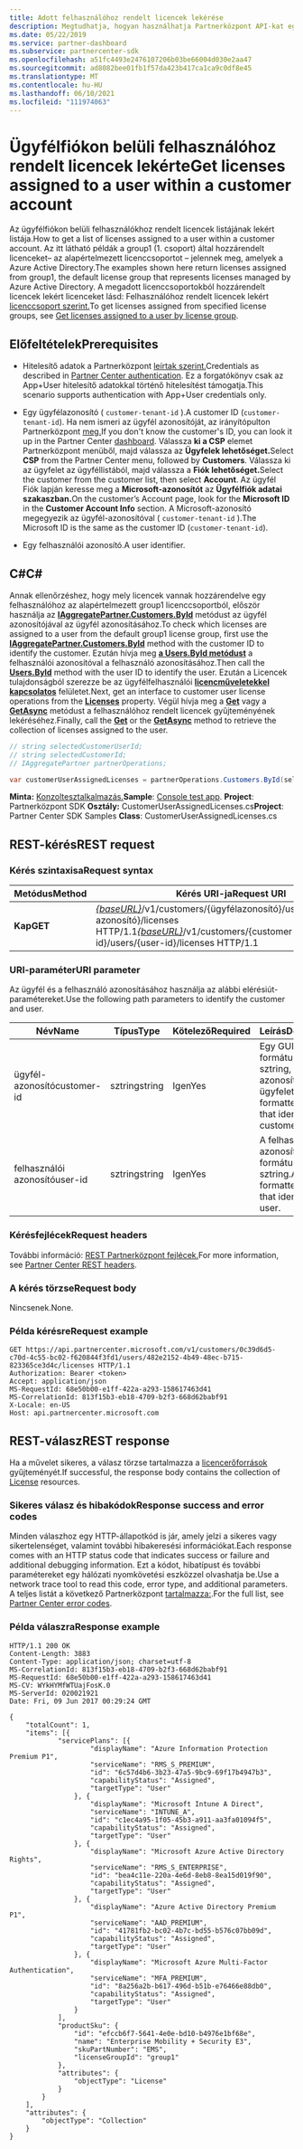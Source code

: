 ```yaml
---
title: Adott felhasználóhoz rendelt licencek lekérése
description: Megtudhatja, hogyan használhatja Partnerközpont API-kat egy ügyfélfiókon belüli felhasználóhoz rendelt licencek listájának lekért listára.
ms.date: 05/22/2019
ms.service: partner-dashboard
ms.subservice: partnercenter-sdk
ms.openlocfilehash: a51fc4493e2476107206b03be66004d030e2aa47
ms.sourcegitcommit: ad8082bee01fb1f57da423b417ca1ca9c0df8e45
ms.translationtype: MT
ms.contentlocale: hu-HU
ms.lasthandoff: 06/10/2021
ms.locfileid: "111974063"
---
```

# <a name="get-licenses-assigned-to-a-user-within-a-customer-account"></a><span data-ttu-id="3163b-103">Ügyfélfiókon belüli felhasználóhoz rendelt licencek lekérte</span><span class="sxs-lookup"><span data-stu-id="3163b-103">Get licenses assigned to a user within a customer account</span></span>

<span data-ttu-id="3163b-104">Az ügyfélfiókon belüli felhasználókhoz rendelt licencek listájának lekért listája.</span><span class="sxs-lookup"><span data-stu-id="3163b-104">How to get a list of licenses assigned to a user within a customer account.</span></span> <span data-ttu-id="3163b-105">Az itt látható példák a group1 (1. csoport) által hozzárendelt licenceket– az alapértelmezett licenccsoportot – jelennek meg, amelyek a Azure Active Directory.</span><span class="sxs-lookup"><span data-stu-id="3163b-105">The examples shown here return licenses assigned from group1, the default license group that represents licenses managed by Azure Active Directory.</span></span> <span data-ttu-id="3163b-106">A megadott licenccsoportokból hozzárendelt licencek lekért licenceket lásd: Felhasználóhoz rendelt licencek lekért [licenccsoport szerint.](get-licenses-assigned-to-a-user-by-license-group.md)</span><span class="sxs-lookup"><span data-stu-id="3163b-106">To get licenses assigned from specified license groups, see [Get licenses assigned to a user by license group](get-licenses-assigned-to-a-user-by-license-group.md).</span></span>

## <a name="prerequisites"></a><span data-ttu-id="3163b-107">Előfeltételek</span><span class="sxs-lookup"><span data-stu-id="3163b-107">Prerequisites</span></span>

- <span data-ttu-id="3163b-108">Hitelesítő adatok a Partnerközpont [leírtak szerint.](partner-center-authentication.md)</span><span class="sxs-lookup"><span data-stu-id="3163b-108">Credentials as described in [Partner Center authentication](partner-center-authentication.md).</span></span> <span data-ttu-id="3163b-109">Ez a forgatókönyv csak az App+User hitelesítő adatokkal történő hitelesítést támogatja.</span><span class="sxs-lookup"><span data-stu-id="3163b-109">This scenario supports authentication with App+User credentials only.</span></span>

- <span data-ttu-id="3163b-110">Egy ügyfélazonosító ( `customer-tenant-id` ).</span><span class="sxs-lookup"><span data-stu-id="3163b-110">A customer ID (`customer-tenant-id`).</span></span> <span data-ttu-id="3163b-111">Ha nem ismeri az ügyfél azonosítóját, az irányítópulton Partnerközpont [meg.](https://partner.microsoft.com/dashboard)</span><span class="sxs-lookup"><span data-stu-id="3163b-111">If you don't know the customer's ID, you can look it up in the Partner Center [dashboard](https://partner.microsoft.com/dashboard).</span></span> <span data-ttu-id="3163b-112">Válassza **ki a CSP** elemet Partnerközpont menüből, majd válassza az **Ügyfelek lehetőséget.**</span><span class="sxs-lookup"><span data-stu-id="3163b-112">Select **CSP** from the Partner Center menu, followed by **Customers**.</span></span> <span data-ttu-id="3163b-113">Válassza ki az ügyfelet az ügyféllistából, majd válassza a **Fiók lehetőséget.**</span><span class="sxs-lookup"><span data-stu-id="3163b-113">Select the customer from the customer list, then select **Account**.</span></span> <span data-ttu-id="3163b-114">Az ügyfél Fiók lapján keresse meg a **Microsoft-azonosítót** az **Ügyfélfiók adatai szakaszban.**</span><span class="sxs-lookup"><span data-stu-id="3163b-114">On the customer’s Account page, look for the **Microsoft ID** in the **Customer Account Info** section.</span></span> <span data-ttu-id="3163b-115">A Microsoft-azonosító megegyezik az ügyfél-azonosítóval ( `customer-tenant-id` ).</span><span class="sxs-lookup"><span data-stu-id="3163b-115">The Microsoft ID is the same as the customer ID  (`customer-tenant-id`).</span></span>

- <span data-ttu-id="3163b-116">Egy felhasználói azonosító.</span><span class="sxs-lookup"><span data-stu-id="3163b-116">A user identifier.</span></span>

## <a name="c"></a><span data-ttu-id="3163b-117">C\#</span><span class="sxs-lookup"><span data-stu-id="3163b-117">C\#</span></span>

<span data-ttu-id="3163b-118">Annak ellenőrzéshez, hogy mely licencek vannak hozzárendelve egy felhasználóhoz az alapértelmezett group1 licenccsoportból, először használja az [**IAggregatePartner.Customers.ById**](/dotnet/api/microsoft.store.partnercenter.customers.icustomercollection.byid) metódust az ügyfél azonosítójával az ügyfél azonosításához.</span><span class="sxs-lookup"><span data-stu-id="3163b-118">To check which licenses are assigned to a user from the default group1 license group, first use the [**IAggregatePartner.Customers.ById**](/dotnet/api/microsoft.store.partnercenter.customers.icustomercollection.byid) method with the customer ID to identify the customer.</span></span> <span data-ttu-id="3163b-119">Ezután hívja meg [**a Users.ById metódust**](/dotnet/api/microsoft.store.partnercenter.customerusers.icustomerusercollection.byid) a felhasználói azonosítóval a felhasználó azonosításához.</span><span class="sxs-lookup"><span data-stu-id="3163b-119">Then call the [**Users.ById**](/dotnet/api/microsoft.store.partnercenter.customerusers.icustomerusercollection.byid) method with the user ID to identify the user.</span></span> <span data-ttu-id="3163b-120">Ezután a Licencek tulajdonságból szerezze be az ügyfélfelhasználói [**licencműveletekkel kapcsolatos**](/dotnet/api/microsoft.store.partnercenter.customerusers.icustomeruser.licenses) felületet.</span><span class="sxs-lookup"><span data-stu-id="3163b-120">Next, get an interface to customer user license operations from the [**Licenses**](/dotnet/api/microsoft.store.partnercenter.customerusers.icustomeruser.licenses) property.</span></span> <span data-ttu-id="3163b-121">Végül hívja meg a [**Get**](/dotnet/api/microsoft.store.partnercenter.customerusers.icustomeruserlicensecollection.get) vagy a [**GetAsync**](/dotnet/api/microsoft.store.partnercenter.customerusers.icustomeruserlicensecollection.getasync) metódust a felhasználóhoz rendelt licencek gyűjteményének lekéréséhez.</span><span class="sxs-lookup"><span data-stu-id="3163b-121">Finally, call the [**Get**](/dotnet/api/microsoft.store.partnercenter.customerusers.icustomeruserlicensecollection.get) or the [**GetAsync**](/dotnet/api/microsoft.store.partnercenter.customerusers.icustomeruserlicensecollection.getasync) method to retrieve the collection of licenses assigned to the user.</span></span>

``` csharp
// string selectedCustomerUserId;
// string selectedCustomerId;
// IAggregatePartner partnerOperations;

var customerUserAssignedLicenses = partnerOperations.Customers.ById(selectedCustomerId).Users.ById(selectedCustomerUserId).Licenses.Get();
```

<span data-ttu-id="3163b-122">**Minta:** [Konzoltesztalkalmazás.](console-test-app.md)</span><span class="sxs-lookup"><span data-stu-id="3163b-122">**Sample**: [Console test app](console-test-app.md).</span></span> <span data-ttu-id="3163b-123">**Project**: Partnerközpont SDK **Osztály:** CustomerUserAssignedLicenses.cs</span><span class="sxs-lookup"><span data-stu-id="3163b-123">**Project**: Partner Center SDK Samples **Class**: CustomerUserAssignedLicenses.cs</span></span>

## <a name="rest-request"></a><span data-ttu-id="3163b-124">REST-kérés</span><span class="sxs-lookup"><span data-stu-id="3163b-124">REST request</span></span>

### <a name="request-syntax"></a><span data-ttu-id="3163b-125">Kérés szintaxisa</span><span class="sxs-lookup"><span data-stu-id="3163b-125">Request syntax</span></span>

| <span data-ttu-id="3163b-126">Metódus</span><span class="sxs-lookup"><span data-stu-id="3163b-126">Method</span></span>  | <span data-ttu-id="3163b-127">Kérés URI-ja</span><span class="sxs-lookup"><span data-stu-id="3163b-127">Request URI</span></span>                                                                                              |
|---------|----------------------------------------------------------------------------------------------------------|
| <span data-ttu-id="3163b-128">**Kap**</span><span class="sxs-lookup"><span data-stu-id="3163b-128">**GET**</span></span> | <span data-ttu-id="3163b-129">[*{baseURL}*](partner-center-rest-urls.md)/v1/customers/{ügyfélazonosító}/users/{felhasználói azonosító}/licenses HTTP/1.1</span><span class="sxs-lookup"><span data-stu-id="3163b-129">[*{baseURL}*](partner-center-rest-urls.md)/v1/customers/{customer-id}/users/{user-id}/licenses HTTP/1.1</span></span> |

### <a name="uri-parameter"></a><span data-ttu-id="3163b-130">URI-paraméter</span><span class="sxs-lookup"><span data-stu-id="3163b-130">URI parameter</span></span>

<span data-ttu-id="3163b-131">Az ügyfél és a felhasználó azonosításához használja az alábbi elérésiút-paramétereket.</span><span class="sxs-lookup"><span data-stu-id="3163b-131">Use the following path parameters to identify the customer and user.</span></span>

| <span data-ttu-id="3163b-132">Név</span><span class="sxs-lookup"><span data-stu-id="3163b-132">Name</span></span>        | <span data-ttu-id="3163b-133">Típus</span><span class="sxs-lookup"><span data-stu-id="3163b-133">Type</span></span>   | <span data-ttu-id="3163b-134">Kötelező</span><span class="sxs-lookup"><span data-stu-id="3163b-134">Required</span></span> | <span data-ttu-id="3163b-135">Leírás</span><span class="sxs-lookup"><span data-stu-id="3163b-135">Description</span></span>                                           |
|-------------|--------|----------|-------------------------------------------------------|
| <span data-ttu-id="3163b-136">ügyfél-azonosító</span><span class="sxs-lookup"><span data-stu-id="3163b-136">customer-id</span></span> | <span data-ttu-id="3163b-137">sztring</span><span class="sxs-lookup"><span data-stu-id="3163b-137">string</span></span> | <span data-ttu-id="3163b-138">Igen</span><span class="sxs-lookup"><span data-stu-id="3163b-138">Yes</span></span>      | <span data-ttu-id="3163b-139">Egy GUID formátumú sztring, amely azonosítja az ügyfelet.</span><span class="sxs-lookup"><span data-stu-id="3163b-139">A GUID formatted string that identifies the customer.</span></span> |
| <span data-ttu-id="3163b-140">felhasználói azonosító</span><span class="sxs-lookup"><span data-stu-id="3163b-140">user-id</span></span>     | <span data-ttu-id="3163b-141">sztring</span><span class="sxs-lookup"><span data-stu-id="3163b-141">string</span></span> | <span data-ttu-id="3163b-142">Igen</span><span class="sxs-lookup"><span data-stu-id="3163b-142">Yes</span></span>      | <span data-ttu-id="3163b-143">A felhasználót azonosító GUID formátumú sztring.</span><span class="sxs-lookup"><span data-stu-id="3163b-143">A GUID formatted string that identifies the user.</span></span>     |

### <a name="request-headers"></a><span data-ttu-id="3163b-144">Kérésfejlécek</span><span class="sxs-lookup"><span data-stu-id="3163b-144">Request headers</span></span>

<span data-ttu-id="3163b-145">További információ: [REST Partnerközpont fejlécek.](headers.md)</span><span class="sxs-lookup"><span data-stu-id="3163b-145">For more information, see [Partner Center REST headers](headers.md).</span></span>

### <a name="request-body"></a><span data-ttu-id="3163b-146">A kérés törzse</span><span class="sxs-lookup"><span data-stu-id="3163b-146">Request body</span></span>

<span data-ttu-id="3163b-147">Nincsenek.</span><span class="sxs-lookup"><span data-stu-id="3163b-147">None.</span></span>

### <a name="request-example"></a><span data-ttu-id="3163b-148">Példa kérésre</span><span class="sxs-lookup"><span data-stu-id="3163b-148">Request example</span></span>

```http
GET https://api.partnercenter.microsoft.com/v1/customers/0c39d6d5-c70d-4c55-bc02-f620844f3fd1/users/482e2152-4b49-48ec-b715-823365ce3d4c/licenses HTTP/1.1
Authorization: Bearer <token>
Accept: application/json
MS-RequestId: 68e50b00-e1ff-422a-a293-158617463d41
MS-CorrelationId: 813f15b3-eb18-4709-b2f3-668d62babf91
X-Locale: en-US
Host: api.partnercenter.microsoft.com
```

## <a name="rest-response"></a><span data-ttu-id="3163b-149">REST-válasz</span><span class="sxs-lookup"><span data-stu-id="3163b-149">REST response</span></span>

<span data-ttu-id="3163b-150">Ha a művelet sikeres, a válasz törzse tartalmazza a [licencerőforrások](license-resources.md#license) gyűjteményét.</span><span class="sxs-lookup"><span data-stu-id="3163b-150">If successful, the response body contains the collection of [License](license-resources.md#license) resources.</span></span>

### <a name="response-success-and-error-codes"></a><span data-ttu-id="3163b-151">Sikeres válasz és hibakódok</span><span class="sxs-lookup"><span data-stu-id="3163b-151">Response success and error codes</span></span>

<span data-ttu-id="3163b-152">Minden válaszhoz egy HTTP-állapotkód is jár, amely jelzi a sikeres vagy sikertelenséget, valamint további hibakeresési információkat.</span><span class="sxs-lookup"><span data-stu-id="3163b-152">Each response comes with an HTTP status code that indicates success or failure and additional debugging information.</span></span> <span data-ttu-id="3163b-153">Ezt a kódot, hibatípust és további paramétereket egy hálózati nyomkövetési eszközzel olvashatja be.</span><span class="sxs-lookup"><span data-stu-id="3163b-153">Use a network trace tool to read this code, error type, and additional parameters.</span></span> <span data-ttu-id="3163b-154">A teljes listát a következő Partnerközpont [tartalmazza:](error-codes.md).</span><span class="sxs-lookup"><span data-stu-id="3163b-154">For the full list, see [Partner Center error codes](error-codes.md).</span></span>

### <a name="response-example"></a><span data-ttu-id="3163b-155">Példa válaszra</span><span class="sxs-lookup"><span data-stu-id="3163b-155">Response example</span></span>

```http
HTTP/1.1 200 OK
Content-Length: 3883
Content-Type: application/json; charset=utf-8
MS-CorrelationId: 813f15b3-eb18-4709-b2f3-668d62babf91
MS-RequestId: 68e50b00-e1ff-422a-a293-158617463d41
MS-CV: WYkHYMfWTUajFosK.0
MS-ServerId: 020021921
Date: Fri, 09 Jun 2017 00:29:24 GMT

{
    "totalCount": 1,
    "items": [{
            "servicePlans": [{
                    "displayName": "Azure Information Protection Premium P1",
                    "serviceName": "RMS_S_PREMIUM",
                    "id": "6c57d4b6-3b23-47a5-9bc9-69f17b4947b3",
                    "capabilityStatus": "Assigned",
                    "targetType": "User"
                }, {
                    "displayName": "Microsoft Intune A Direct",
                    "serviceName": "INTUNE_A",
                    "id": "c1ec4a95-1f05-45b3-a911-aa3fa01094f5",
                    "capabilityStatus": "Assigned",
                    "targetType": "User"
                }, {
                    "displayName": "Microsoft Azure Active Directory Rights",
                    "serviceName": "RMS_S_ENTERPRISE",
                    "id": "bea4c11e-220a-4e6d-8eb8-8ea15d019f90",
                    "capabilityStatus": "Assigned",
                    "targetType": "User"
                }, {
                    "displayName": "Azure Active Directory Premium P1",
                    "serviceName": "AAD_PREMIUM",
                    "id": "41781fb2-bc02-4b7c-bd55-b576c07bb09d",
                    "capabilityStatus": "Assigned",
                    "targetType": "User"
                }, {
                    "displayName": "Microsoft Azure Multi-Factor Authentication",
                    "serviceName": "MFA_PREMIUM",
                    "id": "8a256a2b-b617-496d-b51b-e76466e88db0",
                    "capabilityStatus": "Assigned",
                    "targetType": "User"
                }
            ],
            "productSku": {
                "id": "efccb6f7-5641-4e0e-bd10-b4976e1bf68e",
                "name": "Enterprise Mobility + Security E3",
                "skuPartNumber": "EMS",
                "licenseGroupId": "group1"
            },
            "attributes": {
                "objectType": "License"
            }
        }
    ],
    "attributes": {
        "objectType": "Collection"
    }
}
```